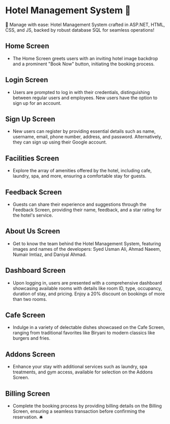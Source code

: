 # Hotel Management System  🏨
 🏨 Manage with ease: Hotel Management System crafted in ASP.NET, HTML, CSS, and JS, backed by robust database SQL for seamless operations!

## Home Screen
- The Home Screen greets users with an inviting hotel image backdrop and a prominent "Book Now" button, initiating the booking process.

## Login Screen
- Users are prompted to log in with their credentials, distinguishing between regular users and employees. New users have the option to sign up for an account.

## Sign Up Screen
- New users can register by providing essential details such as name, username, email, phone number, address, and password. Alternatively, they can sign up using their Google account.

## Facilities Screen
- Explore the array of amenities offered by the hotel, including cafe, laundry, spa, and more, ensuring a comfortable stay for guests.

## Feedback Screen
- Guests can share their experience and suggestions through the Feedback Screen, providing their name, feedback, and a star rating for the hotel's service.

## About Us Screen
- Get to know the team behind the Hotel Management System, featuring images and names of the developers: Syed Usman Ali, Ahmad Naeem, Numair Imtiaz, and Daniyal Ahmad.

## Dashboard Screen
- Upon logging in, users are presented with a comprehensive dashboard showcasing available rooms with details like room ID, type, occupancy, duration of stay, and pricing. Enjoy a 20% discount on bookings of more than two rooms.

## Cafe Screen
- Indulge in a variety of delectable dishes showcased on the Cafe Screen, ranging from traditional favorites like Biryani to modern classics like burgers and fries.

## Addons Screen
- Enhance your stay with additional services such as laundry, spa treatments, and gym access, available for selection on the Addons Screen.

## Billing Screen
- Complete the booking process by providing billing details on the Billing Screen, ensuring a seamless transaction before confirming the reservation. 🛎️





